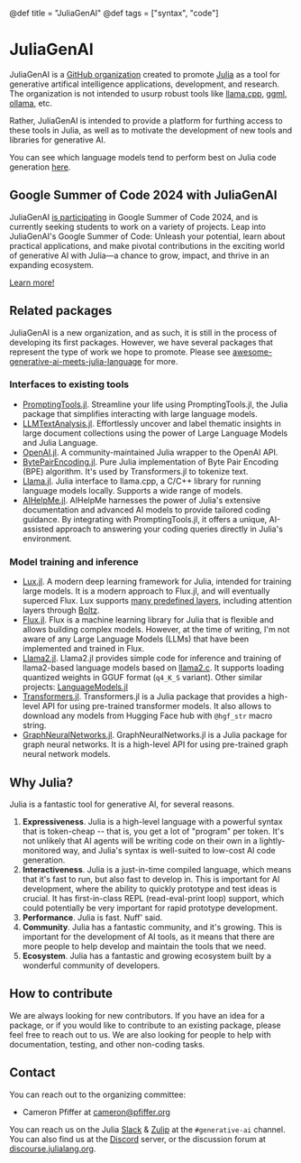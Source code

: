 @def title = "JuliaGenAI"
@def tags = ["syntax", "code"]

# JuliaGenAI

JuliaGenAI is a [GitHub organization](https://github.com/JuliaGenAI/juliagenai.org) created to promote [Julia](https://julialang.org/) as a tool for generative artifical intelligence applications, development, and research. The organization is not intended to usurp robust tools like [llama.cpp](https://github.com/ggerganov/llama.cpp), [ggml](https://github.com/ggerganov/ggml), [ollama](https://github.com/ollama/ollama), etc.

Rather, JuliaGenAI is intended to provide a platform for furthing access to these tools in Julia, as well as to motivate the development of new tools and libraries for generative AI.

You can see which language models tend to perform best on Julia code generation [here](https://siml.earth/Julia-LLM-Leaderboard/stable/).

## Google Summer of Code 2024 with JuliaGenAI

JuliaGenAI [is participating](https://julialang.org/jsoc/gsoc/juliagenai/) in Google Summer of Code 2024, and is currently seeking students to work on a variety of projects. Leap into JuliaGenAI's Google Summer of Code: Unleash your potential, learn about practical applications, and make pivotal contributions in the exciting world of generative AI with Julia—a chance to grow, impact, and thrive in an expanding ecosystem.

[Learn more!](https://julialang.org/jsoc/gsoc/juliagenai/)

## Related packages

JuliaGenAI is a new organization, and as such, it is still in the process of developing its first packages. However, we have several packages that represent the type of work we hope to promote. Please see [awesome-generative-ai-meets-julia-language](https://github.com/svilupp/awesome-generative-ai-meets-julia-language) for more.

### Interfaces to existing tools

- [PromptingTools.jl](https://github.com/svilupp/PromptingTools.jl). Streamline your life using PromptingTools.jl, the Julia package that simplifies interacting with large language models.
- [LLMTextAnalysis.jl](https://github.com/svilupp/LLMTextAnalysis.jl). Effortlessly uncover and label thematic insights in large document collections using the power of Large Language Models and Julia Language.
- [OpenAI.jl](https://github.com/JuliaML/OpenAI.jl). A community-maintained Julia wrapper to the OpenAI API.
- [BytePairEncoding.jl](https://github.com/chengchingwen/BytePairEncoding.jl). Pure Julia implementation of Byte Pair Encoding (BPE) algorithm. It's used by Transformers.jl to tokenize text.
- [Llama.jl](https://github.com/marcom/Llama.jl/). Julia interface to llama.cpp, a C/C++ library for running language models locally. Supports a wide range of models.
- [AIHelpMe.jl](https://github.com/svilupp/AIHelpMe.jl). AIHelpMe harnesses the power of Julia's extensive documentation and advanced AI models to provide tailored coding guidance. By integrating with PromptingTools.jl, it offers a unique, AI-assisted approach to answering your coding queries directly in Julia's environment.

### Model training and inference

- [Lux.jl](https://github.com/LuxDL/Lux.jl). A modern deep learning framework for Julia, intended for training large models. It is a modern approach to Flux.jl, and will eventually superced Flux. Lux supports [many predefined layers](https://lux.csail.mit.edu/dev/api/Lux/layers), including attention layers through [Boltz](https://lux.csail.mit.edu/dev/api/Domain_Specific_Modeling/Boltz).
- [Flux.jl](https://github.com/FluxML/Flux.jl). Flux is a machine learning library for Julia that is flexible and allows building complex models. However, at the time of writing, I'm not aware of any Large Language Models (LLMs) that have been implemented and trained in Flux.
- [Llama2.jl](https://github.com/cafaxo/Llama2.jl). Llama2.jl provides simple code for inference and training of llama2-based language models based on [llama2.c](https://github.com/karpathy/llama2.c). It supports loading quantized weights in GGUF format (`q4_K_S` variant). Other similar projects: [LanguageModels.jl](https://github.com/rai-llc/LanguageModels.jl)
- [Transformers.jl](https://github.com/chengchingwen/Transformers.jl). Transformers.jl is a Julia package that provides a high-level API for using pre-trained transformer models. It also allows to download any models from Hugging Face hub with `@hgf_str` macro string.
- [GraphNeuralNetworks.jl](https://github.com/CarloLucibello/GraphNeuralNetworks.jl). GraphNeuralNetworks.jl is a Julia package for graph neural networks. It is a high-level API for using pre-trained graph neural network models.

## Why Julia?

Julia is a fantastic tool for generative AI, for several reasons.

1. **Expressiveness**. Julia is a high-level language with a powerful syntax that is token-cheap -- that is, you get a lot of "program" per token. It's not unlikely that AI agents will be writing code on their own in a lightly-monitored way, and Julia's syntax is well-suited to low-cost AI code generation.
2. **Interactiveness**. Julia is a just-in-time compiled language, which means that it's fast to run, but also fast to develop in. This is important for AI development, where the ability to quickly prototype and test ideas is crucial. It has first-in-class REPL (read-eval-print loop) support, which could potentially be very important for rapid prototype development.
3. **Performance**. Julia is fast. Nuff' said.
4. **Community**. Julia has a fantastic community, and it's growing. This is important for the development of AI tools, as it means that there are more people to help develop and maintain the tools that we need.
5. **Ecosystem**. Julia has a fantastic and growing ecosystem built by a wonderful community of developers.

## How to contribute

We are always looking for new contributors. If you have an idea for a package, or if you would like to contribute to an existing package, please feel free to reach out to us. We are also looking for people to help with documentation, testing, and other non-coding tasks.

## Contact

You can reach out to the organizing committee:

- Cameron Pfiffer at [cameron@pfiffer.org](mailto:cameron@pfiffer.org)

You can reach us on the Julia [Slack](https://julialang.org/slack/) & [Zulip](https://julialang.zulipchat.com/) at the `#generative-ai` channel. You can also find us at the [Discord](https://discord.gg/mm2kYjB) server, or the discussion forum at [discourse.julialang.org](https://discourse.julialang.org/).
